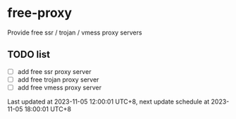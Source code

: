 
# free-proxy
Provide free ssr / trojan / vmess proxy servers


## TODO list
- [ ] add free ssr proxy server
- [ ] add free trojan proxy server
- [ ] add free vmess proxy server

Last updated at 2023-11-05 12:00:01 UTC+8, next update schedule at 2023-11-05 18:00:01 UTC+8

